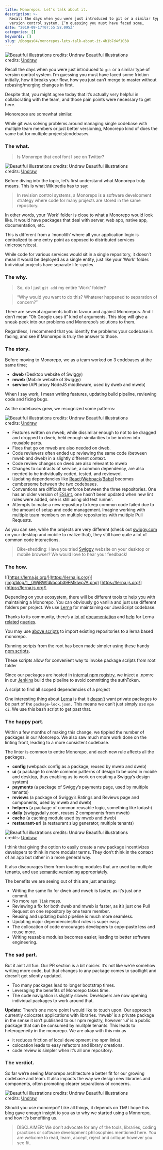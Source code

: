 ```yaml
---
title: Monorepos. Let’s talk about it.
description: >-
  Recall the days when you were just introduced to git or a similar type of
  version control system. I’m guessing you must have faced some…
date: "2019-09-17T07:55:58.095Z"
categories: []
keywords: []
slug: /@bogas04/monorepos-lets-talk-about-it-4b1b7d4f1038
---
```


![Beautiful illustrations credits: [Undraw](https://undraw.co/)](img/blog/1__zWhHZUDWuxJwfEoumC1__OQ.png)
Beautiful illustrations credits: [Undraw](https://undraw.co/)

Recall the days when you were just introduced to `git` or a similar type of version control system. I’m guessing you must have faced some friction initially, how it breaks your flow, how you just can’t merge to master without rebasing/merging changes in first.

Despite that, you might agree today that it’s actually very helpful in collaborating with the team, and those pain points were necessary to get here.

Monorepos are somewhat similar.

While git was solving problems around managing single codebase with multiple team members or just better versioning, Monorepo kind of does the same but for multiple projects/codebases.

### The what.

> Is Monorepo that cool font I see on Twitter?

![Beautiful illustrations credits: [Undraw](https://undraw.co/)](img/blog/1__ZzlBaQH6w1BgwZdo3bIYRQ.png)
Beautiful illustrations credits: [Undraw](https://undraw.co/)

Before diving into the topic, let’s first understand what Monorepo truly means. This is what Wikipedia has to say:

> In revision control systems, a Monorepo is a software development strategy where code for many projects are stored in the same repository.

In other words, your ‘Work’ folder is close to what a Monorepo would look like. It would have packages that deal with server, web app, native app, documentation, etc.

This is different from a ‘monolith’ where all your application logic is  
centralized to one entry point as opposed to distributed services (microservices).

While code for various services would sit in a single repository, it doesn’t mean it would be deployed as a single entity, just like your ‘Work’ folder. Individual projects have separate life-cycles.

### The why.

> So, do I just `git add` my entire ‘Work’ folder?

> “Why would you want to do this? Whatever happened to separation of concern?”

There are several arguments both in favour and against Monorepos. And I don’t mean “Oh Google uses it” kind of arguments. This blog will give a sneak-peek into our problems and Monorepo’s solutions to them.

Regardless, I recommend that you identify the problems your codebase is facing, and see if Monorepo is truly the answer to those.

### The story.

Before moving to Monorepo, we as a team worked on 3 codebases at the same time;

- **dweb** (Desktop website of Swiggy)
- **mweb** (Mobile website of Swiggy)
- **service** (API proxy NodeJS middleware, used by dweb and mweb)

When I say work, I mean writing features, updating build pipeline, reviewing code and fixing bugs.

As the codebases grew, we recognized some patterns:

![Beautiful illustrations credits: [Undraw](https://undraw.co/)](img/blog/1____L__bUfSLVT6EboXRO7SSGg.png)
Beautiful illustrations credits: [Undraw](https://undraw.co/)

- Features written on mweb, while dissimilar enough to not to be dragged and dropped to dweb, held enough similarities to be broken into reusable parts.
- Fixes that go on mweb are also needed on dweb.
- Code reviewers often ended up reviewing the same code (between mweb and dweb) in a slightly different context.
- Code review changes on dweb are also relevant to mweb
- Changes to contracts of service, a common dependency, are also needed to be individually coded, tested, and reviewed.
- Updating dependencies like [React](https://reactjs.org/)/[Webpack](https://webpack.js.org/)/[Babel](https://babeljs.io/) becomes cumbersome between the two codebases.
- Conventions are difficult to enforce between the three repositories. One has an older version of [ESLint](https://eslint.org/), one hasn’t been updated when new lint rules were added, one is still using old test runner.
- Attempts to make a new repository to keep common code failed due to the amount of setup and code management. Imagine working with multiple team members on multiple repositories with multiple Pull Requests.

As you can see, while the projects are very different (check out [swiggy.com](https://portal-sentry.swiggyapp.com/settings/swiggy/go-front-staging/keys/) on your desktop and mobile to realize that), they still have quite a lot of common code interactions.

> Bike-shedding: Have you tried [Swiggy](https://www.swiggy.com?utm_source=medium) website on your desktop or mobile browser? We would love to hear your feedback!

### The how.

![[https://lerna.js.org/](https://lerna.js.org/)](img/blog/1__0WjBWfdkbcob39FMklwp7A.png)
[https://lerna.js.org/](https://lerna.js.org/)

Depending on your ecosystem, there will be different tools to help you with maintaining a Monorepo. You can obviously go vanilla and just use different folders per project. We use [Lerna](https://lerna.js.org/) for maintaining our JavaScript codebase.

Thanks to its community, there’s a [lot](https://github.com/lerna/lerna/tree/master/commands/publish) [of](https://github.com/lerna/lerna/blob/master/FAQ.md) [documentation](https://lerna.js.org/#commands) and [help](https://medium.com/mitterio/multirepo-to-lerna-js-monorepo-80f6657cb443) for Lerna [related](https://github.com/lerna/lerna/blob/master/doc/troubleshooting.md) [queries](https://github.com/lerna/lerna/blob/master/doc/guides.md).

You may use [above scripts](https://gist.github.com/bogas04/874731db80967c040209fea396bf7804) to import existing repositories to a lerna based monorepo.

Running scripts from the root has been made simpler using these handy [npm scripts](https://docs.npmjs.com/misc/scripts).

These scripts allow for convenient way to invoke package scripts from root folder

Since our packages are hosted in [internal npm registry](https://verdaccio.org/), we inject a .npmrc in our [Jenkins](https://jenkins.io/) build the pipeline to avoid committing the authToken.

A script to find all scoped dependencies of a project

One interesting thing about [Lerna](https://lerna.js.org/) is that it [doesn’t](https://gist.github.com/bogas04/8c9702aba064b03b1162a0058c7b8f98) want private packages to be part of the `package-lock.json.` This means we can’t just simply use `npm ci`. We use this bash script to get past that.

### The happy part.

Within a few months of making this change, we tippled the number of packages in our Monorepo. We also saw much more work done on the linting front, leading to a more consistent codebase.

The linter is common to entire Monorepo, and each new rule affects all the packages.

- **config** (webpack config as a package, reused by mweb and dweb)
- **ui** (a package to create common patterns of design to be used in mobile and desktop, thus enabling us to work on creating a Swiggy’s design system)
- **payments** (a package of Swiggy’s payments page, used by multiple tenants)
- **reviews** (a package of Swiggy’s Ratings and Reviews page and components, used by mweb and dweb)
- **helpers** (a package of common reusable logic, something like lodash)
- **daily** (swiggydaily.com, reuses 2 components from mweb)
- **cache** (a caching module used by mweb and dweb)
- **restaurant-url** (a restaurant slug generator, multiple tenants)

![Beautiful illustrations credits: [Undraw](https://undraw.co/)](img/blog/1__kvwGrM__62LBXWLHxH__QwGw.png)
Beautiful illustrations credits: [Undraw](https://undraw.co/)

I think that giving the option to easily create a new package incentivizes developers to think in more modular terms. They don’t think in the context of an app but rather in a more general way.

It also discourages them from touching modules that are used by multiple tenants, and use [semantic versioning](https://semver.org/) appropriately.

The benefits we are seeing out of this are just amazing:

- Writing the same fix for dweb and mweb is faster, as it’s just one commit.
- No more `npm link` mess.
- Reviewing a fix for both dweb and mweb is faster, as it’s just one Pull Request on one repository by one team member.
- Reusing and updating build pipeline is much more seamless.
- Updating major dependencies/lint rules is super easy.
- The collocation of code encourages developers to copy-paste less and reuse more.
- Writing reusable modules becomes easier, leading to better software engineering.

### The sad part.

But it ain’t all fun. Our PR section is a bit noisier. It’s not like we’re somehow writing more code, but that changes to any package comes to spotlight and doesn’t get silently updated.

- Too many packages lead to longer bootstrap times.
- Leveraging the benefits of Monorepo takes time.
- The code navigation is slightly slower. Developers are now opening individual packages to work around that.

**Update:** There’s one more point I would like to touch upon. Our approach currently colocates applications with libraries. ‘mweb’ is a private package in the sense it isn’t published to our npm registry, however ‘ui’ is a public package that can be consumed by mulitple tenants. This leads to heterogeneity in the monorepo. We are okay with this mix as

- it reduces friction of local development (no npm links).
- colocation leads to easy refactors and library creations.
- code review is simpler when it’s all one repository.

### The verdict.

So far we’re seeing Monorepo architecture a better fit for our growing codebase and team. It also impacts the way we design new libraries and components, often promoting clearer separations of concerns.

![Beautiful illustrations credits: [Undraw](https://undraw.co/)](img/blog/1__O3UIYiDjYTXMAZd7GBMwVg.png)
Beautiful illustrations credits: [Undraw](https://undraw.co/)

Should you use monorepo? Like all things, it depends on TM! I hope this blog gave enough insight to you as to why we started using a Monorepo, and how it’s benefiting us.

> DISCLAIMER: We don’t advocate for any of the tools, libraries, coding practices or software development philosophies mentioned here. You are welcome to read, learn, accept, reject and critique however you see fit.
